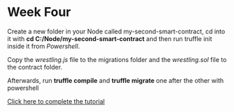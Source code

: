 # Week Four

Create a new folder in your Node called my-second-smart-contract, cd into it with **cd C:/Node/my-second-smart-contract** and then run truffle init inside it from _Powershell_.

Copy the _wrestling.js_ file to the migrations folder and the _wrestling.sol_ file to the contract folder.

Afterwards, run **truffle compile** and **truffle migrate** one after the other with powershell

[Click here to complete the tutorial](https://hackernoon.com/ethereum-development-walkthrough-part-2-truffle-ganache-geth-and-mist-8d6320e12269)